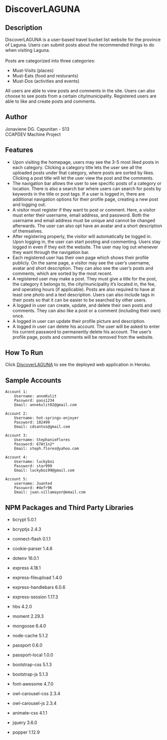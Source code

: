 # DiscoverLAGUNA

## Description
DiscoverLAGUNA is a user-based travel bucket list website for the province of Laguna. Users can submit posts about the recommended things to do when visiting Laguna.<br /> <br />
Posts are categorized into three categories:
+ Must-Visits (places)
+ Must-Eats (food and resturants)
+ Must-Dos (activities and events)

All users are able to view posts and comments in the site. Users can also choose to see posts from a certain city/municipality. Registered users are able to like and create posts and comments.

## Author
Jonaviene DG. Capunitan - S13  <br />
CCAPDEV Machine Project

## Features
+ Upon visiting the homepage, users may see the 3-5 most liked posts in each category. Clicking a category title lets the user see all the uploaded posts under that category, where posts are sorted by likes. Clicking a post title will let the user view the post and the comments.
+ The navigation bar allows the user to see specific posts of a category or location. There is also a search bar where users can search for posts by keywords in the title or post tags. If a user is logged in, there are additional navigation options for their profile page, creating a new post and logging out.
+ A visitor must register if they want to post or comment. Here, a visitor must enter their username, email address, and password. Both the username and email address must be unique and cannot be changed afterwards. The user can also opt have an avatar and a short description of themselves.
+ After registering properly, the visitor will automatically be logged in. Upon logging in, the user can start posting and commenting. Users stay logged in even if they exit the website. The user may log out whenever they want through the navigation bar.
+ Each registered user has their own page which shows their profile publicly. On the same page, a visitor may see the user’s username, avatar and short description. They can also see the user’s posts and comments, which are sorted by the most recent.
+ A registered user may make a post. They must give a title for the post, the category it belongs to, the city/municipality it’s located in, the fee, and operating hours (if applicable). Posts are also required to have at least one photo and a text description.
Users can also include tags in their posts so that it can be easier to be searched by other users.
+ A logged in user can create, update, and delete their own posts and comments. They can also like a post or a comment (including their own) once.
+ A logged in user can update their profile picture and description.
+ A logged in user can delete his account. The user will be asked to enter his current password to permanently delete his account. The user’s profile page, posts and comments will be removed from the website.

## How To Run
Click [DiscoverLAGUNA](https://discoverlaguna.herokuapp.com/) to see the deployed web application in Heroku.

## Sample Accounts
```text
Account 1: 
	Username: anneKulit 
	Password: pass1234 
	Email: annekulit02@gmail.com
```
```text
Account 2:
	Username: hot-springs-enjoyer
	Password: 102499
	Email: cdsantos@gmail.com
```
```text
Account 3:
	Username: StephanieFlores
	Password: 67At1n2*
	Email: steph.flores@yahoo.com
```
```text
Account 4:
	Username: luckyboi
	Password: star999
	Email: luckyboi99@gmail.com
```
```text
Account 5:
	username: Juanted
	Password: #4efr9K
	Email: juan.villamayor@email.com
```

## NPM Packages and Third Party Libraries
+ bcrypt 5.0.1
+ bcryptjs 2.4.3
+ connect-flash 0.1.1
+ cookie-parser 1.4.6
+ dotenv 16.0.1
+ express 4.18.1
+ express-fileupload 1.4.0
+ express-handlebars 6.0.6
+ express-session 1.17.3
+ hbs 4.2.0
+ moment 2.29.3
+ mongoose 6.4.0
+ node-cache 5.1.2
+ passport 0.6.0
+ passport-local 1.0.0

+ bootstrap-css 5.1.3
+ bootstrap-js 5.1.3
+ font-awesome 4.7.0
+ owl-carousel-css 2.3.4
+ owl-carousel-js 2.3.4
+ animate-css 4.1.1
+ jquery 3.6.0
+ popper 1.12.9
